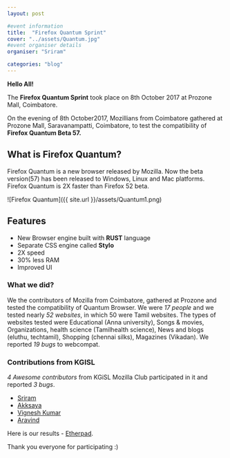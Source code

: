 ```yaml
---
layout: post

#event information
title:  "Firefox Quantum Sprint"
cover: "../assets/Quantum.jpg"
#event organiser details
organiser: "Sriram"

categories: "blog"
---
```


**Hello All!**

<p>The <b>Firefox Quantum Sprint</b> took place on 8th October 2017 at Prozone Mall, Coimbatore.</p>
On the evening of 8th October2017, Mozillians from Coimbatore gathered at Prozone Mall, Saravanampatti, Coimbatore, to test the compatibility of <b>Firefox Quantum Beta 57.</b>

<h2>What is Firefox Quantum?</h2>
<p> Firefox Quantum is a new browser released by Mozilla. Now the beta version(57) has been released to Windows, Linux and Mac platforms. Firefox Quantum is 2X faster than Firefox 52 beta.</p>

![Firefox Quantum]({{ site.url }}/assets/Quantum1.png)

<h2>Features</h2>
<ul>
<li> New Browser engine built with <b>RUST</b> language</li>
<li> Separate CSS engine called <b>Stylo</b></li>
<li> 2X speed</li>
<li> 30% less RAM</li>
<li> Improved UI</li>
</ul>

<h3>What we did?</h3>
<p>We the contributors of Mozilla from Coimbatore, gathered at Prozone and tested the compatibility of Quantum Browser. We were <i>17 people</i> and we tested nearly <i>52 websites</i>, in which 50 were Tamil websites. The types of websites tested were Educational (Anna university), Songs & movies, Organizations, health science (Tamilhealth science), News and blogs (eluthu, techtamil), Shopping (chennai silks), Magazines (Vikadan). We reported <i>19 bugs</i> to webcompat.</p>

<h3>Contributions from KGISL</h3>
<p><i>4 Awesome contributors</i> from KGiSL Mozilla Club participated in it and reported <i>3 bugs</i>.</p>

- [Sriram](https://twitter.com/imsriramb)
- [Akksaya](http://twitter.com/akksaya_rajasri)
- [Vignesh Kumar](http://twitter.com/vigneshkumarv96)
- [Aravind](http://twitter.com/Aravind007Arul)

Here is our results - [Etherpad](https://public.etherpad-mozilla.org/p/Firefox_Quantum_Sprint_Coimbatore).

Thank you everyone for participating :)
